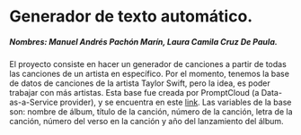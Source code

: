 # Generador de texto automático.

##### Nombres: Manuel Andrés Pachón Marín,  Laura Camila Cruz De Paula.

El proyecto consiste en hacer un generador de canciones a partir de todas las canciones de un artista en específico. Por el momento, tenemos la base de datos de canciones de la artista Taylor Swift, pero la idea, es poder trabajar con más artistas. Esta base fue creada por PromptCloud (a Data-as-a-Service provider), y se encuentra en este [link](https://www.kaggle.com/modmari/taylor-swift-s-song-lyrics-generator). Las variables de la base son: nombre de álbum, título de la canción, número de la canción, letra de la canción, número del verso en la canción y año del lanzamiento del álbum. 
